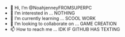 - 👋 Hi, I’m @NoahjenneyFROMSUPERPC
- 👀 I’m interested in ... NOTHING
- 🌱 I’m currently learning ... SCOOL WORK
- 💞️ I’m looking to collaborate on ... GAME CREATION
- 📫 How to reach me ... IDK IF GITHUB HAS TEXTING

<!---
NoahjenneyFROMSUPERPC/NoahjenneyFROMSUPERPC is a ✨ special ✨ repository because its `README.md` (this file) appears on your GitHub profile.
You can click the Preview link to take a look at your changes.
--->

